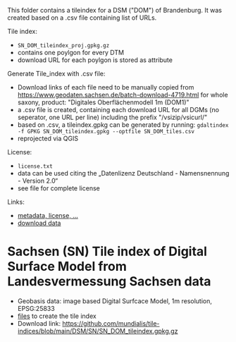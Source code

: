 This folder contains a tileindex for a DSM ("DOM") of Brandenburg. It was created based on a .csv file containing list of URLs.

Tile index:
- `SN_DOM_tileindex_proj.gpkg.gz`
- contains one poylgon for every DTM
- download URL for each poylgon is stored as attribute

Generate Tile_index with .csv file:
- Download links of each file need to be manually copied from https://www.geodaten.sachsen.de/batch-download-4719.html for whole saxony, product: "Digitales Oberflächenmodell 1m (DOM1)"
- a .csv file is created, containing each download URL for all DGMs (no seperator, one URL per line) including the prefix "/vsizip/vsicurl/"
- based on .csv, a tileindex.gpkg can be generated by running: `gdaltindex -f GPKG SN_DOM_tileindex.gpkg --optfile SN_DOM_tiles.csv`
- reprojected via QGIS

License:
- `license.txt`
- data can be used citing the „Datenlizenz Deutschland - Namensnennung - Version 2.0“
- see file for complete license

Links:
- [metadata, license, ...](https://geomis.sachsen.de/geomis-client/?lang=de#/datasets/iso/587d9a32-07ed-42dd-a207-3d0dfef7917c)
- [download data](https://www.geodaten.sachsen.de/downloadbereich-digitale-hoehenmodelle-4851.html)

# Sachsen (SN) Tile index of Digital Surface Model from Landesvermessung Sachsen data

* Geobasis data: image based Digital Surfcace Model, 1m resolution,  EPSG:25833
* [files](https://github.com/mundialis/tile-indices/tree/main/DSM/SN) to create the tile index
* Download link: https://github.com/mundialis/tile-indices/blob/main/DSM/SN/SN_DOM_tileindex.gpkg.gz
